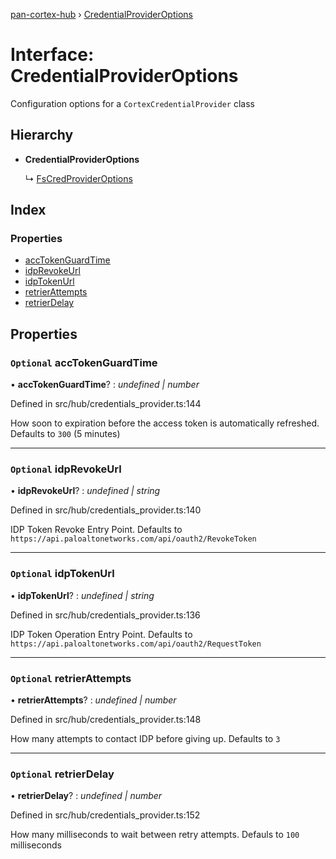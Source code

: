 [pan-cortex-hub](../README.md) › [CredentialProviderOptions](credentialprovideroptions.md)

# Interface: CredentialProviderOptions

Configuration options for a `CortexCredentialProvider` class

## Hierarchy

* **CredentialProviderOptions**

  ↳ [FsCredProviderOptions](fscredprovideroptions.md)

## Index

### Properties

* [accTokenGuardTime](credentialprovideroptions.md#optional-acctokenguardtime)
* [idpRevokeUrl](credentialprovideroptions.md#optional-idprevokeurl)
* [idpTokenUrl](credentialprovideroptions.md#optional-idptokenurl)
* [retrierAttempts](credentialprovideroptions.md#optional-retrierattempts)
* [retrierDelay](credentialprovideroptions.md#optional-retrierdelay)

## Properties

### `Optional` accTokenGuardTime

• **accTokenGuardTime**? : *undefined | number*

Defined in src/hub/credentials_provider.ts:144

How soon to expiration before the access token is automatically refreshed. Defaults to `300` (5 minutes)

___

### `Optional` idpRevokeUrl

• **idpRevokeUrl**? : *undefined | string*

Defined in src/hub/credentials_provider.ts:140

IDP Token Revoke Entry Point. Defaults to `https://api.paloaltonetworks.com/api/oauth2/RevokeToken`

___

### `Optional` idpTokenUrl

• **idpTokenUrl**? : *undefined | string*

Defined in src/hub/credentials_provider.ts:136

IDP Token Operation Entry Point. Defaults to `https://api.paloaltonetworks.com/api/oauth2/RequestToken`

___

### `Optional` retrierAttempts

• **retrierAttempts**? : *undefined | number*

Defined in src/hub/credentials_provider.ts:148

How many attempts to contact IDP before giving up. Defaults to `3`

___

### `Optional` retrierDelay

• **retrierDelay**? : *undefined | number*

Defined in src/hub/credentials_provider.ts:152

How many milliseconds to wait between retry attempts. Defauls to `100` milliseconds
